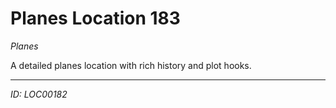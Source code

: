 # Planes Location 183

*Planes*

A detailed planes location with rich history and plot hooks.

---
*ID: LOC00182*